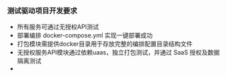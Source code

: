 ### 测试驱动项目开发要求

- 所有服务可通过无授权API测试
- 部署编排 docker-compose.yml 实现一键部署成功 
- 打包模块需提供docker目录用于存放完整的编排配置目录结构文件
- 无授权服务API模块通过依赖uaas，独立打包测试，并通过 SaaS 授权及数据隔离测试
- 

